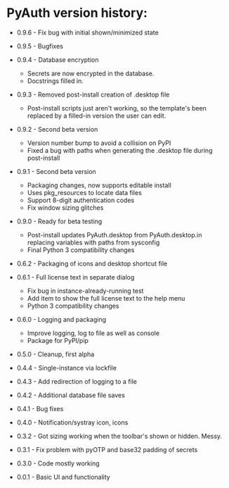 # PyAuth version history:

* 0.9.6 - Fix bug with initial shown/minimized state

* 0.9.5 - Bugfixes

* 0.9.4 - Database encryption
  - Secrets are now encrypted in the database.
  - Docstrings filled in.

* 0.9.3 - Removed post-install creation of .desktop file
  - Post-install scripts just aren't working, so the template's been replaced by a filled-in
    version the user can edit.

* 0.9.2 - Second beta version
  - Version number bump to avoid a collision on PyPI
  - Fixed a bug with paths when generating the .desktop file during post-install

* 0.9.1 - Second beta version
  - Packaging changes, now supports editable install
  - Uses pkg_resources to locate data files
  - Support 8-digit authentication codes
  - Fix window sizing glitches

* 0.9.0 - Ready for beta testing
  - Post-install updates PyAuth.desktop from PyAuth.desktop.in replacing variables
    with paths from sysconfig
  - Final Python 3 compatibility changes

* 0.6.2 - Packaging of icons and desktop shortcut file

* 0.6.1 - Full license text in separate dialog
  - Fix bug in instance-already-running test
  - Add item to show the full license text to the help menu
  - Python 3 compatibility changes

* 0.6.0 - Logging and packaging
  - Improve logging, log to file as well as console
  - Package for PyPI/pip

* 0.5.0 - Cleanup, first alpha

* 0.4.4 - Single-instance via lockfile

* 0.4.3 - Add redirection of logging to a file

* 0.4.2 - Additional database file saves

* 0.4.1 - Bug fixes

* 0.4.0 - Notification/systray icon, icons

* 0.3.2 - Got sizing working when the toolbar's shown or hidden. Messy.

* 0.3.1 - Fix problem with pyOTP and base32 padding of secrets

* 0.3.0 - Code mostly working

* 0.0.1 - Basic UI and functionality

